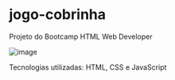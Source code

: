 # jogo-cobrinha
Projeto do Bootcamp HTML Web Developer

![image](https://user-images.githubusercontent.com/65916297/122614572-4bf7d080-d05d-11eb-9777-8dccb8b704cd.png)

Tecnologias utilizadas: HTML, CSS e JavaScript

